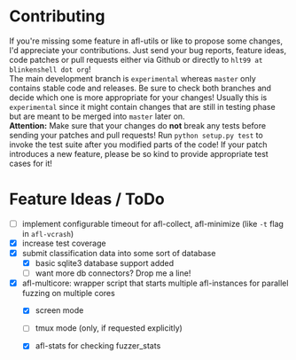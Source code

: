 # Contributing

If you're missing some feature in afl-utils or like to propose some changes, I'd appreciate
your contributions. Just send your bug reports, feature ideas, code patches or pull requests
either via Github or directly to `hlt99 at blinkenshell dot org`!  
The main development branch is `experimental` whereas `master` only contains stable code and
releases. Be sure to check both branches and decide which one is more appropriate for your
changes! Usually this is `experimental` since it might contain changes that are still in
testing phase but are meant to be merged into `master` later on.  
**Attention:** Make sure that your changes do **not** break any tests before sending your
patches and pull requests! Run `python setup.py test` to invoke the test suite after you
modified parts of the code! If your patch introduces a new feature, please be so kind to
provide appropriate test cases for it!

# Feature Ideas / ToDo

- [ ] implement configurable timeout for afl-collect, afl-minimize (like `-t` flag in `afl-vcrash`)
- [x] increase test coverage
- [x] submit classification data into some sort of database
    - [x] basic sqlite3 database support added
    - [ ] want more db connectors? Drop me a line!
- [x] afl-multicore: wrapper script that starts multiple afl-instances for parallel fuzzing on multiple cores
    - [x] screen mode
    - [ ] tmux mode (only, if requested explicitly)
    - [x] afl-stats for checking fuzzer_stats


